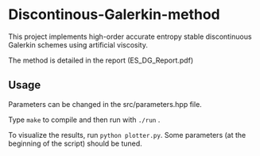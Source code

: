 # Discontinous-Galerkin-method

This project implements high-order accurate entropy stable discontinuous Galerkin schemes using artificial viscosity.

The method is detailed in the report (ES_DG_Report.pdf)

## Usage

Parameters can be changed in the src/parameters.hpp file.

Type `make` to compile and then run with `./run` .

To visualize the results, run `python plotter.py`.
Some parameters (at the beginning of the script) should be tuned.
